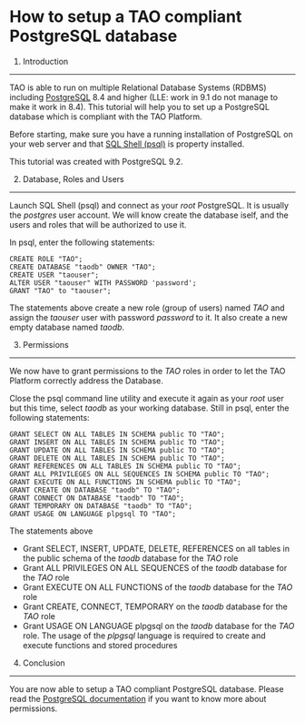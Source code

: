 <!--
parent:
    title: Tutorials
author:
    - 'Jérôme Bogaerts'
created_at: '2013-01-02 11:32:44'
updated_at: '2014-11-13 12:42:51'
tags:
    - Tutorials
-->



How to setup a TAO compliant PostgreSQL database
================================================

1. Introduction
---------------

TAO is able to run on multiple Relational Database Systems (RDBMS) including [PostgreSQL](http://www.postgresql.org/docs/9.2/static/index.html) 8.4 and higher (LLE: work in 9.1 do not manage to make it work in 8.4). This tutorial will help you to set up a PostgreSQL database which is compliant with the TAO Platform.

Before starting, make sure you have a running installation of PostgreSQL on your web server and that [SQL Shell (psql)](http://www.postgresql.org/docs/8.1/static/app-psql.html) is property installed.

This tutorial was created with PostgreSQL 9.2.

2. Database, Roles and Users
----------------------------

Launch SQL Shell (psql) and connect as your *root* PostgreSQL. It is usually the *postgres* user account. We will know create the database iself, and the users and roles that will be authorized to use it.

In psql, enter the following statements:

    CREATE ROLE "TAO";
    CREATE DATABASE "taodb" OWNER "TAO";
    CREATE USER "taouser";
    ALTER USER "taouser" WITH PASSWORD 'password';
    GRANT "TAO" to "taouser";

The statements above create a new role (group of users) named *TAO* and assign the *taouser* user with password *password* to it. It also create a new empty database named *taodb*.

3. Permissions
--------------

We now have to grant permissions to the *TAO* roles in order to let the TAO Platform correctly address the Database.

Close the psql command line utility and execute it again as your *root* user but this time, select *taodb* as your working database. Still in psql, enter the following statements:

    GRANT SELECT ON ALL TABLES IN SCHEMA public TO "TAO";
    GRANT INSERT ON ALL TABLES IN SCHEMA public TO "TAO";
    GRANT UPDATE ON ALL TABLES IN SCHEMA public TO "TAO";
    GRANT DELETE ON ALL TABLES IN SCHEMA public TO "TAO";
    GRANT REFERENCES ON ALL TABLES IN SCHEMA public TO "TAO";
    GRANT ALL PRIVILEGES ON ALL SEQUENCES IN SCHEMA public TO "TAO";
    GRANT EXECUTE ON ALL FUNCTIONS IN SCHEMA public TO "TAO";
    GRANT CREATE ON DATABASE "taodb" TO "TAO";
    GRANT CONNECT ON DATABASE "taodb" TO "TAO";
    GRANT TEMPORARY ON DATABASE "taodb" TO "TAO";
    GRANT USAGE ON LANGUAGE plpgsql TO "TAO";

The statements above

-   Grant SELECT, INSERT, UPDATE, DELETE, REFERENCES on all tables in the public schema of the *taodb* database for the *TAO* role
-   Grant ALL PRIVILEGES ON ALL SEQUENCES of the *taodb* database for the *TAO* role
-   Grant EXECUTE ON ALL FUNCTIONS of the *taodb* database for the *TAO* role
-   Grant CREATE, CONNECT, TEMPORARY on the *taodb* database for the *TAO* role
-   Grant USAGE ON LANGUAGE plpgsql on the *taodb* database for the *TAO* role. The usage of the *plpgsql* language is required to create and execute functions and stored procedures

4. Conclusion
-------------

You are now able to setup a TAO compliant PostgreSQL database. Please read the [PostgreSQL documentation](http://www.postgresql.org/docs/9.2/static/sql-grant.html) if you want to know more about permissions.


